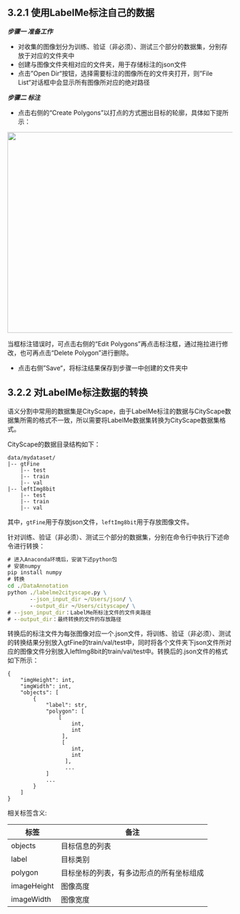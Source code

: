 ## 3.2.1 使用LabelMe标注自己的数据

***步骤一 准备工作***   
- 对收集的图像划分为训练、验证（非必须）、测试三个部分的数据集，分别存放于对应的文件夹中      
- 创建与图像文件夹相对应的文件夹，用于存储标注的json文件
- 点击”Open Dir“按钮，选择需要标注的图像所在的文件夹打开，则”File List“对话框中会显示所有图像所对应的绝对路径      

***步骤二 标注***           
- 点击右侧的“Create Polygons”以打点的方式圈出目标的轮廓，具体如下提所示：
<div align=center><img width="800" height="450" src="./pics/detection4.gif"/></div>    

当框标注错误时，可点击右侧的“Edit Polygons”再点击标注框，通过拖拉进行修改，也可再点击“Delete Polygon”进行删除。

- 点击右侧”Save“，将标注结果保存到步骤一中创建的文件夹中



## 3.2.2 对LabelMe标注数据的转换
语义分割中常用的数据集是CityScape，由于LabelMe标注的数据与CityScape数据集所需的格式不一致，所以需要将LabelMe数据集转换为CityScape数据集格式。      

CityScape的数据目录结构如下：
```
data/mydataset/
|-- gtFine
    |-- test
    |-- train
    |-- val
|-- leftImg8bit
    |-- test
    |-- train
    |-- val
```  
其中，`gtFine`用于存放json文件，`leftImg8bit`用于存放图像文件。        

针对训练、验证（非必须）、测试三个部分的数据集，分别在命令行中执行下述命令进行转换：
```cmd
# 进入Anaconda环境后，安装下述python包
# 安装numpy
pip install numpy
# 转换
cd ./DataAnnotation
python ./labelme2cityscape.py \
       --json_input_dir ~/Users/json/ \
       --output_dir ~/Users/cityscape/ \
# --json_input_dir：LabelMe所标注文件的文件夹路径
# --output_dir：最终转换的文件的存放路径

```       

转换后的标注文件为每张图像对应一个.json文件，将训练、验证（非必须）、测试的转换结果分别放入gtFine的train/val/test中，同时将各个文件夹下json文件所对应的图像文件分别放入leftImg8bit的train/val/test中。转换后的.json文件的格式如下所示：
```
{
    "imgHeight": int,
    "imgWidth": int,
    "objects": [
        {
            "label": str,
            "polygon": [
                [
                    int,
                    int
                 ],
                 [
                    int,
                    int
                  ],
                  ...
            ]
            ...
        }
    ]
}       
```
相关标签含义:

|标签|备注|
|-----|-----|
|objects| 目标信息的列表|
|label| 目标类别|
|polygon| 目标坐标的列表，有多边形点的所有坐标组成|
|imageHeight| 图像高度|
|imageWidth| 图像宽度|
